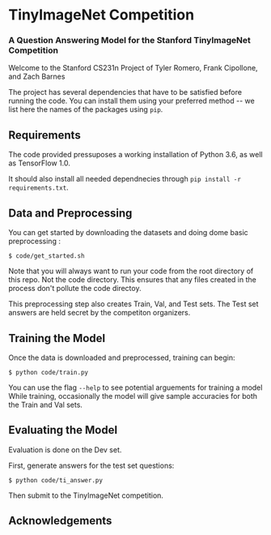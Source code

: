 # TinyImageNet Competition

### A Question Answering Model for the Stanford TinyImageNet Competition
Welcome to the Stanford CS231n Project of Tyler Romero, Frank Cipollone, and Zach Barnes

The project has several dependencies that have to be satisfied before running the code. You can install them using your preferred method -- we list here the names of the packages using `pip`.

## Requirements
The code provided pressuposes a working installation of Python 3.6, as well as TensorFlow 1.0.

It should also install all needed dependnecies through
`pip install -r requirements.txt`.

## Data and Preprocessing

You can get started by downloading the datasets and doing dome basic preprocessing :

`$ code/get_started.sh`

Note that you will always want to run your code from the root directory of this repo. Not the code directory.
This ensures that any files created in the process don't pollute the code directoy.

This preprocessing step also creates Train, Val, and Test sets. The Test set answers are held secret by the competiton organizers.

## Training the Model

Once the data is downloaded and preprocessed, training can begin:

`$ python code/train.py`

You can use the flag `--help` to see potential arguements for training a model
While training, occasionally the model will give sample accuracies for both the Train and Val sets.

## Evaluating the Model

Evaluation is done on the Dev set.

First, generate answers for the test set questions:

`$ python code/ti_answer.py`

Then submit to the TinyImageNet competition.

## Acknowledgements






